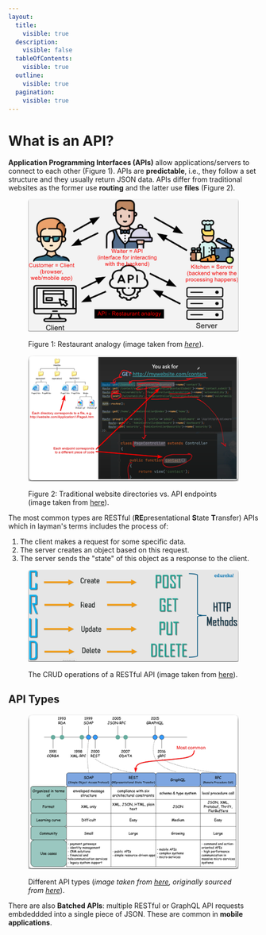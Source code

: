 ```yaml
---
layout:
  title:
    visible: true
  description:
    visible: false
  tableOfContents:
    visible: true
  outline:
    visible: true
  pagination:
    visible: true
---
```


# What is an API?

**Application Programming Interfaces (APIs)** allow applications/servers to connect to each other (Figure 1). APIs are **predictable**, i.e., they follow a set structure and they usually return JSON data. APIs differ from traditional websites as the former use **routing** and the latter use **files** (Figure 2).

<figure><img src="../../../.gitbook/assets/api_restaurant_analogy.png" alt="" width="563"><figcaption><p>Figure 1: Restaurant analogy (image taken from <a href="https://academy.postman.com/path/api-beginner/what-is-an-api-1/40752"><em>here</em></a>).</p></figcaption></figure>



<figure><img src="../../../.gitbook/assets/directories_vs_endpoints.png" alt="" width="563"><figcaption><p>Figure 2: Traditional website directories vs. API endpoints (image taken from <a href="https://www.youtube.com/watch?v=hNs8fpWfcyU">here</a>).</p></figcaption></figure>

The most common types are RESTful (**RE**presentational **S**tate **T**ransfer) APIs which in layman's terms includes the process of:

1. The client makes a request for some specific data.
2. The server creates an object based on this request.
3. The server sends the "state" of this object as a response to the client.

<figure><img src="../../../.gitbook/assets/restful_crud.png" alt=""><figcaption><p>The CRUD operations of a RESTful API (image taken from <a href="https://www.edureka.co/blog/what-is-rest-api/">here</a>).</p></figcaption></figure>

## API Types

<figure><img src="../../../.gitbook/assets/api_types.png" alt=""><figcaption><p>Different API types (<em>image taken from</em> <a href="https://blog.bytebytego.com/p/soap-vs-rest-vs-graphql-vs-rpc"><em>here</em></a><em>, originally sourced from</em> <a href="https://www.altexsoft.com/blog/soap-vs-rest-vs-graphql-vs-rpc/"><em>here</em></a>).</p></figcaption></figure>

There are also **Batched APIs**: multiple RESTful or GraphQL API requests embdeddded into a single piece of JSON. These are common in **mobile applications**.
